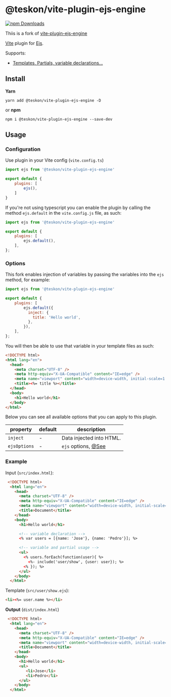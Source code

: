 # @teskon/vite-plugin-ejs-engine

[![npm Downloads](https://img.shields.io/npm/dt/@teskon/vite-plugin-ejs-engine)](https://www.npmjs.com/package/@teskon/vite-plugin-ejs-engine)

Thiis is a fork of [vite-plugin-ejs-engine](https://www.npmjs.com/package/vite-plugin-ejs-engine)

[Vite](https://github.com/vitejs/vite) plugin for [Ejs](https://ejs.co/).

Supports:
- [Templates, Partials, variable declarations...](https://ejs.co/#features)


## Install
**Yarn**
```
yarn add @teskon/vite-plugin-ejs-engine -D
```
or **npm**
```
npm i @teskon/vite-plugin-ejs-engine --save-dev
```

## Usage
### Configuration
Use plugin in your Vite config (`vite.config.ts`)
```JavaScript
import ejs from '@teskon/vite-plugin-ejs-engine'

export default {
    plugins: [
        ejs(),
    ]
}
```

If you're not using typescript you can enable the plugin by calling the method `ejs.default` in the `vite.config.js` file, as such:
```js
import ejs from '@teskon/vite-plugin-ejs-engine'

export default {
    plugins: [
        ejs.default(),
    ],
};

```

### Options
This fork enables injection of variables by passing the variables into the `ejs` method, for example:
```js
import ejs from '@teskon/vite-plugin-ejs-engine'

export default {
    plugins: [
        ejs.default({
          inject: {
            title: 'Hello world',
          },
        }),
    ],
};
```

You will then be able to use that variable in your template files as such:
```html
<!DOCTYPE html>
<html lang="en">
  <head>
    <meta charset="UTF-8" />
    <meta http-equiv="X-UA-Compatible" content="IE=edge" />
    <meta name="viewport" content="width=device-width, initial-scale=1.0" />
    <title><%= title %></title>
  </head>
  <body>
    <h1>Hello world</h1>
  </body>
</html>
```

Below you can see all available options that you can apply to this plugin.

| property     | default       | description                                                                                                     |
| ------------ | ------------- | --------------------------------------------------------------------------------------------------------------- |
| `inject`     | -             | Data injected into HTML.                                                                                        |
| `ejsOptions` | -             | `ejs` options, [@See](https://github.com/mde/ejs#options)                                                       |


### Example

Input (`src/index.html`):

```html
 <!DOCTYPE html>
  <html lang="en">
    <head>
      <meta charset="UTF-8" />
      <meta http-equiv="X-UA-Compatible" content="IE=edge" />
      <meta name="viewport" content="width=device-width, initial-scale=1.0" />
      <title>Document</title>
    </head>
    <body>
      <h1>Hello world</h1>

      <!-- variable declaration -->
      <% var users = [{name: 'Jose'}, {name: 'Pedro'}]; %>

      <!-- variable and partial usage -->
      <ul>
        <% users.forEach(function(user){ %>
          <%- include('user/show', {user: user}); %>
        <% }); %>
      </ul>
    </body>
  </html>
```

Template (`src/user/show.ejs`):

```html
<li><%= user.name %></li>
```

**Output** (`dist/index.html`)

```html
 <!DOCTYPE html>
  <html lang="en">
    <head>
      <meta charset="UTF-8" />
      <meta http-equiv="X-UA-Compatible" content="IE=edge" />
      <meta name="viewport" content="width=device-width, initial-scale=1.0" />
      <title>Document</title>
    </head>
    <body>
      <h1>Hello world</h1>
      <ul>
         <li>Jose</li>
         <li>Pedro</li>
      </ul>
    </body>
  </html>
```
